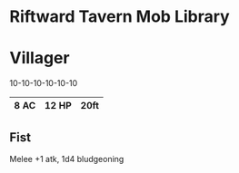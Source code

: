 # Riftward Tavern Mob Library

# Villager

10-10-10-10-10-10

| 8 AC | 12 HP | 20ft |
|------|-------|------|

## Fist

Melee +1 atk, 1d4 bludgeoning

